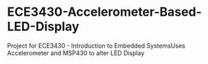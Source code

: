 # ECE3430-Accelerometer-Based-LED-Display
Project for ECE3430 - Introduction to Embedded SystemsUses Accelerometer and MSP430 to alter LED Display 
